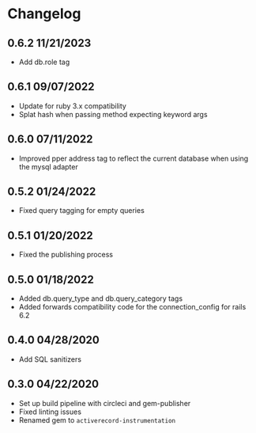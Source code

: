 Changelog
=========

## 0.6.2 11/21/2023
  * Add db.role tag

## 0.6.1 09/07/2022
  * Update for ruby 3.x compatibility
  * Splat hash when passing method expecting keyword args

## 0.6.0 07/11/2022
  * Improved pper address tag to reflect the current database when using the mysql adapter

## 0.5.2 01/24/2022
  * Fixed query tagging for empty queries

## 0.5.1 01/20/2022
  * Fixed the publishing process

## 0.5.0 01/18/2022
  * Added db.query_type and db.query_category tags
  * Added forwards compatibility code for the connection_config for rails 6.2

## 0.4.0 04/28/2020
  * Add SQL sanitizers

## 0.3.0 04/22/2020
  * Set up build pipeline with circleci and gem-publisher
  * Fixed linting issues
  * Renamed gem to `activerecord-instrumentation`
